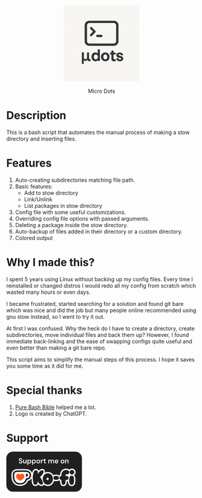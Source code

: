 <div align="center">
    <img width="200" src="images/logo.png" alt="Micro Dots Logo">
</div>
<p align="center">Micro Dots</p>

# Description
This is a bash script that automates the manual process of making a stow directory and inserting files.

# Features
1. Auto-creating subdirectories matching file path.
2. Basic features:
    - Add to stow directory
    - Link/Unlink
    - List packages in stow directory
2. Config file with some useful customizations.
3. Overriding config file options with passed arguments.
4. Deleting a package inside the stow directory.
5. Auto-backup of files added in their directory or a custom directory.
6. Colored output

# Why I made this?
I spent 5 years using Linux without backing up my config files. Every time I reinstalled or changed distros I would redo all my config from scratch which wasted many hours or even days.

I became frustrated, started searching for a solution and found git bare which was nice and did the job but many people online recommended using gnu stow instead, so I went to try it out.

At first I was confused. Why the heck do I have to create a directory, create subdirectories, move individual files and back them up? However, I found immediate back-linking and the ease of swapping configs quite useful and even better than making a git bare repo.

This script aims to simplify the manual steps of this process. I hope it saves you some time as it did for me.

# Special thanks
1. [Pure Bash Bible](https://github.com/dylanaraps/pure-bash-bible) helped me a lot.
2. Logo is created by ChatGPT.

# Support
<a href="https://ko-fi.com/skynetcat"><img width="200" src="images/ko-fi.png" alt="Support me on ko-fi"></a>
